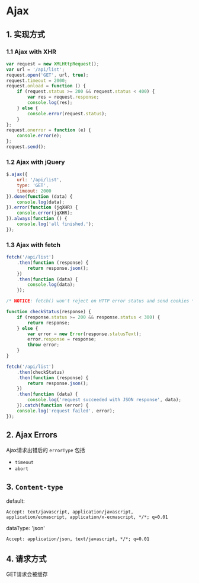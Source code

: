 # Ajax

## 1. 实现方式

### 1.1 Ajax with XHR
```javascript
var request = new XMLHttpRequest();
var url = '/api/list';
request.open('GET', url, true);
request.timeout = 2000;
request.onload = function () {
    if (request.status >= 200 && request.status < 400) {
        var res = request.response;
        console.log(res);
    } else {
        console.error(request.status);
    }
};
request.onerror = function (e) {
    console.error(e);
};
request.send();
```

### 1.2 Ajax with jQuery
```javascript
$.ajax({
    url: '/api/list',
    type: 'GET',
    timeout: 2000
}).done(function (data) {
    console.log(data);
}).error(function (jqXHR) {
    console.error(jqXHR);
}).always(function () {
    console.log('all finished.');
});
```

### 1.3 Ajax with fetch
```javascript
fetch('/api/list')
    .then(function (response) {
        return response.json();
    })
    .then(function (data) {
        console.log(data);
    });

/* NOTICE: fetch() won't reject on HTTP error status and send cookies */

function checkStatus(response) {
    if (response.status >= 200 && response.status < 300) {
        return response;
    } else {
        var error = new Error(response.statusText);
        error.response = response;
        throw error;
    }
}

fetch('/api/list')
    .then(checkStatus)
    .then(function (response) {
        return response.json();
    })
    .then(function (data) {
        console.log('request succeeded with JSON response', data);
    }).catch(function (error) {
    console.log('request failed', error);
});
```

## 2. Ajax Errors
Ajax请求出错后的 `errorType` 包括
- `timeout`
- `abort`

## 3. `Content-type`

default:
```
Accept: text/javascript, application/javascript, application/ecmascript, application/x-ecmascript, */*; q=0.01
```

dataType: 'json'
```
Accept: application/json, text/javascript, */*; q=0.01
```

## 4. 请求方式
GET请求会被缓存
